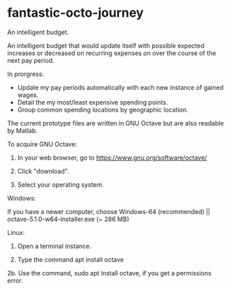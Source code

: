 # fantastic-octo-journey

An intelligent budget.

An intelligent budget that would update itself with possible expected increases or decreased on recurring expenses on over the course of the next pay period. 

In prorgress:
+ Update my pay periods automatically with each new instance of gained wages. 
+ Detail the my most/least expensive spending points. 
+ Group common spending locations by geographic location.

The current prototype files are written in GNU Octave but are also readable by Matlab.

To acquire GNU Octave: 

1. In your web browser, go to https://www.gnu.org/software/octave/

2. Click "download".

3. Select your operating system.

Windows: 

If you have a newer computer, choose Windows-64 (recommended) || octave-5.1.0-w64-installer.exe (~ 286 MB)

Linux:

1. Open a terminal instance.

2. Type the command apt install octave

  2b. Use the command, sudo apt install octave, if you get a permissions error.
